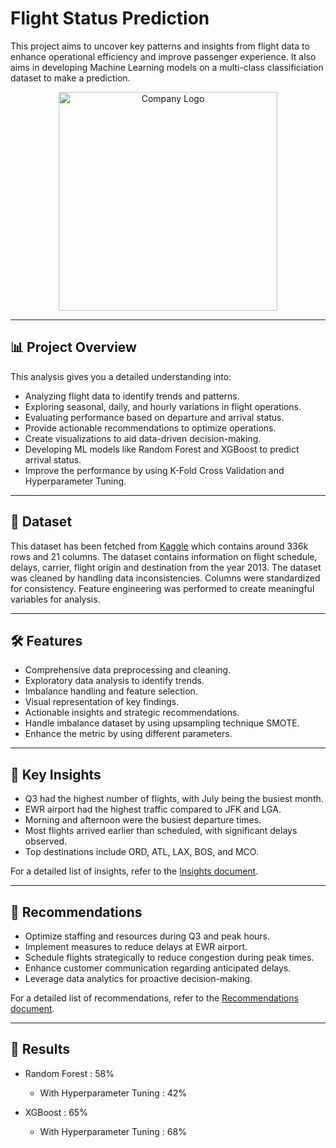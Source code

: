 # Flight Status Prediction

  This project aims to uncover key patterns and insights from flight data to enhance operational efficiency and improve passenger experience. It also aims in developing Machine Learning models on a multi-class classificiation dataset to make a prediction.
  <p align="center">
  <img src="Logo.webp" alt="Company Logo" width="350">


---

## 📊 **Project Overview**

This analysis gives you a detailed understanding into:
- Analyzing flight data to identify trends and patterns.
- Exploring seasonal, daily, and hourly variations in flight operations.
- Evaluating performance based on departure and arrival status.
- Provide actionable recommendations to optimize operations.
- Create visualizations to aid data-driven decision-making.
- Developing ML models like Random Forest and XGBoost to predict arrival status.
- Improve the performance by using K-Fold Cross Validation and Hyperparameter Tuning.

---

## 📂 **Dataset**
This dataset has been fetched from <a href="https://www.kaggle.com/datasets/mahoora00135/flights/data">Kaggle</a> which contains around 336k rows and 21 columns. The dataset contains information on flight schedule, delays, carrier,  flight origin and destination from the year 2013. The dataset was cleaned by handling data inconsistencies. Columns were standardized for consistency. Feature engineering was performed to create meaningful variables for analysis.

---

## 🛠️ **Features**
- Comprehensive data preprocessing and cleaning.
- Exploratory data analysis to identify trends.
- Imbalance handling and feature selection.
- Visual representation of key findings.
- Actionable insights and strategic recommendations.
- Handle imbalance dataset by using upsampling technique SMOTE.
- Enhance the metric by using different parameters.

---

## 🚀 **Key Insights**

- Q3 had the highest number of flights, with July being the busiest month.
- EWR airport had the highest traffic compared to JFK and LGA.
- Morning and afternoon were the busiest departure times.
- Most flights arrived earlier than scheduled, with significant delays observed.
- Top destinations include ORD, ATL, LAX, BOS, and MCO.

For a detailed list of insights, refer to the [Insights document](./Insights.md).

---

## 📌 **Recommendations**

- Optimize staffing and resources during Q3 and peak hours.
- Implement measures to reduce delays at EWR airport.
- Schedule flights strategically to reduce congestion during peak times.
- Enhance customer communication regarding anticipated delays.
- Leverage data analytics for proactive decision-making.

For a detailed list of recommendations, refer to the [Recommendations document](./Recommendations.md).

---

## 🎯 **Results**

- Random Forest : 58%
    - With Hyperparameter Tuning : 42%

- XGBoost : 65%
    - With Hyperparameter Tuning : 68%

